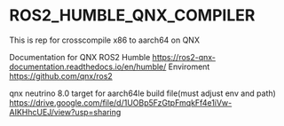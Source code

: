 # ROS2_HUMBLE_QNX_COMPILER

This is rep for crosscompile x86 to aarch64 on QNX



Documentation for QNX ROS2 Humble https://ros2-qnx-documentation.readthedocs.io/en/humble/
Enviroment https://github.com/qnx/ros2


qnx neutrino 8.0 target for aarch64le  build file(must adjust env and path)
https://drive.google.com/file/d/1UOBp5FzGtpFmqkFf4e1iVw-AIKHhcUEJ/view?usp=sharing
